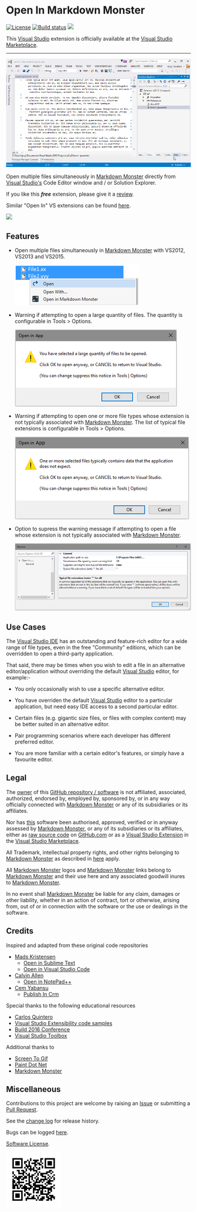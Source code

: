 [ThirdPartyAppHomePage]: https://markdownmonster.west-wind.com/
<!--Logo source = https://raw.githubusercontent.com/RickStrahl/MarkdownMonster/master/Art/MarkdownMonster.png -->
[VersionNumberBadgeURL]: https://vsmarketplacebadge.apphb.com/version/GregTrevellick.OpenInMarkdownMonster.svg
[VSMarketplaceUrl]: https://marketplace.visualstudio.com/items?itemName=GregTrevellick.OpenInMarkdownMonster
[VSMarketplaceReviewsUrl]: https://marketplace.visualstudio.com/items?itemName=GregTrevellick.OpenInMarkdownMonster#review-details

# Open In Markdown Monster

[![License](https://img.shields.io/github/license/gittools/gitlink.svg)](/LICENSE.txt)
[![Build status][AppVeyorProjectBuildStatusBadgeSvg]][AppVeyorProjectUrl]
[![][VersionNumberBadgeURL]][VSMarketplaceUrl]

This [Visual Studio][VisualStudioURL] extension is officially available at the [Visual Studio Marketplace][VSMarketplaceUrl].

---------------------------------------

<!-- COPY START FOR VS GALLERY -->

![](../Generic_ReadMeAnimatedUsage.gif)

Open multiple files simultaneously in [Markdown Monster][ThirdPartyAppHomePage] directly from [Visual Studio's][VisualStudioURL] Code Editor window and / or Solution Explorer.

If you like this ***free*** extension, please give it a [review][VSMarketplaceReviewsUrl].

Similar "Open In" VS extensions can be found [here](https://marketplace.visualstudio.com/search?term=trevellick&target=VS&sortBy=Relevance).

[![][ThirdPartyAppOfficialLogo]][ThirdPartyAppHomePage]

## Features

- Open multiple files simultaneously in [Markdown Monster][ThirdPartyAppHomePage] with VS2012, VS2013 and VS2015.

  ![](ReadMeScreenShot_ContextMenu.png)

- Warning if attempting to open a large quantity of files. The quantity is configurable in Tools > Options.

  ![](../Generic_ReadMeScreenShot_WarningLargeQuantity.png)

- Warning if attempting to open one or more file types whose extension is not typically associated with [Markdown Monster][ThirdPartyAppHomePage]. The list of typical file extensions is configurable in Tools > Options.

  ![](../Generic_ReadMeScreenShot_WarningNonTypical.png)

- Option to supress the warning message if attempting to open a file whose extension is not typically associated with [Markdown Monster][ThirdPartyAppHomePage].

  ![](../Generic_ReadMeScreenShot_OptionsGeneral.png)

## Use Cases

The [Visual Studio IDE][VisualStudioURL] has an outstanding and feature-rich editor for a wide range of file types, even in the free "Community" editions, which can be overridden to open a third-party application.

That said, there may be times when you wish to edit a file in an alternative editor/application without overriding the default [Visual Studio][VisualStudioURL] editor, for example:-

- You only occasionally wish to use a specific alternative editor.

- You have overriden the default [Visual Studio][VisualStudioURL] editor to a particular application, but need easy IDE access to a second particular editor.

- Certain files (e.g. gigantic size files, or files with complex content) may be better suited in an alternative editor.

- Pair programming scenarios where each developer has different preferred editor.

- You are more familiar with a certain editor's features, or simply have a favourite editor.

<!-- COPY END FOR VS GALLERY -->

## Legal

The [owner](https://github.com/GregTrevellick) of this [GitHub repository / software][GitHubRepoURL] is not affiliated, associated, authorized, endorsed by, employed by, sponsored by, or in any way officially connected with [Markdown Monster][ThirdPartyAppHomePage] or any of its subsidiaries or its affiliates.

Nor has [this][GitHubRepoURL] software been authorised, approved, verified or in anyway assessed by [Markdown Monster][ThirdPartyAppHomePage], or any of its subsidiaries or its affiliates, either as [raw source code][GitHubRepoURL] on [GitHub.com](https://github.com/) or as a [Visual Studio Extension][VSMarketplaceUrl] in the [Visual Studio Marketplace](https://marketplace.visualstudio.com/vs).

All Trademark, intellectual property rights, and other rights belonging to [Markdown Monster][ThirdPartyAppHomePage] as described in [here][ThirdPartyAppHomePage] apply.

All [Markdown Monster][ThirdPartyAppHomePage] logos and [Markdown Monster][ThirdPartyAppHomePage] links belong to [Markdown Monster][ThirdPartyAppHomePage] and their use here and any associated goodwill inures to [Markdown Monster][ThirdPartyAppHomePage].

In no event shall [Markdown Monster][ThirdPartyAppHomePage] be liable for any claim, damages or other liability, whether in an action of contract, tort or otherwise, arising from, out of or in connection with the software or the use or dealings in the software.

## Credits

Inspired and adapted from these original code repositories

- [Mads Kristensen](https://github.com/madskristensen) 
  - [Open in Sublime Text](https://github.com/madskristensen/OpenInSublimeText/ "Open in Sublime Text")
  - [Open in Visual Studio Code](https://github.com/madskristensen/OpenInVsCode "Open in Visual Studio Code")
- [Calvin Allen](https://github.com/CalvinAllen) 
  - [Open in NotePad++](https://github.com/CalvinAllen/OpenInNotepadPlusPlus  "Open in NotePad++") 
- [Cem Yabansu](https://github.com/cemyabansu) 
  - [Publish In Crm](https://github.com/cemyabansu/PublishInCrm "Publish In Crm")

Special thanks to the following educational resources

- [Carlos Quintero](http://www.visualstudioextensibility.com/)
- [Visual Studio Extensibility code samples](https://github.com/visualstudioextensibility/VSX-Samples)
- [Build 2016 Conference](https://channel9.msdn.com/Events/Build/2016/B886) 
- [Visual Studio Toolbox](https://channel9.msdn.com/Shows/Visual-Studio-Toolbox/Extensions-by-Mads-Kristensen)

Additional thanks to 
- [Screen To Gif](http://www.screentogif.com/) 
- [Paint Dot Net](http://www.getpaint.net/)  
- [Markdown Monster][ThirdPartyAppHomePage] 

## Miscellaneous

Contributions to this project are welcome by raising an [Issue][GitHubRepoIssuesURL] or submitting a [Pull Request][GitHubRepoPullRequestsURL].

See the [change log](CHANGELOG.md) for release history.

Bugs can be logged [here][GitHubRepoIssuesURL].

[Software License](/LICENSE.txt).

[![](chart.png)][GitHubPagesURL]

[AppVeyorProjectUrl]: https://ci.appveyor.com/project/GregTrevellick/openinapp-launcher
[AppVeyorProjectBuildStatusBadgeSvg]: https://ci.appveyor.com/api/projects/status/0vwmtcboontemltq?svg=true
[GitHubPagesURL]: https://gregtrevellick.github.io/OpenInApp.Launcher/
[GitHubRepoURL]: https://github.com/GregTrevellick/OpenInApp.Launcher
[GitHubRepoIssuesURL]: https://github.com/GregTrevellick/OpenInApp.Launcher/issues
[GitHubRepoPullRequestsURL]: https://github.com/GregTrevellick/OpenInApp.Launcher/pulls
[ThirdPartyAppOfficialLogo]: ThirdPartyLogo.png
[VisualStudioURL]: https://www.visualstudio.com/
